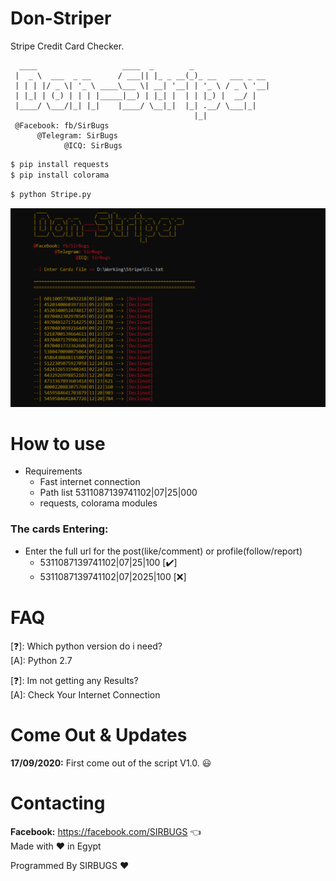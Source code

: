 # Don-Striper

Stripe Credit Card Checker.

```
  ____                   ____  _        _                 
 |  _ \  ___  _ __      / ___|| |_ _ __(_)_ __   ___ _ __ 
 | | | |/ _ \| '_ \ ____\___ \| __| '__| | '_ \ / _ \ '__|
 | |_| | (_) | | | |_____|__) | |_| |  | | |_) |  __/ |   
 |____/ \___/|_| |_|    |____/ \__|_|  |_| .__/ \___|_|   
                                         |_|              
 @Facebook: fb/SirBugs
      @Telegram: SirBugs
            @ICQ: SirBugs
```

```bash
$ pip install requests
$ pip install colorama
```
```bash
$ python Stripe.py
```

![](./STR.png)

# How to use
- Requirements
  - Fast internet connection
  - Path list 5311087139741102|07|25|000
  - requests, colorama modules

### The cards Entering:
- Enter the full url for the post(like/comment) or profile(follow/report)
  - 5311087139741102|07|25|100 [✔️]
  - 5311087139741102|07|2025|100 [❌]

# FAQ
[❓]: Which python version do i need?     
[A]:  Python 2.7  

[❓]: Im not getting any Results?     
[A]:  Check Your Internet Connection

# Come Out & Updates
**17/09/2020:** First come out of the script V1.0. 😃

# Contacting
**Facebook:** https://facebook.com/SIRBUGS  :point_left:  
Made with ❤️ in Egypt

Programmed By SIRBUGS ❤️
